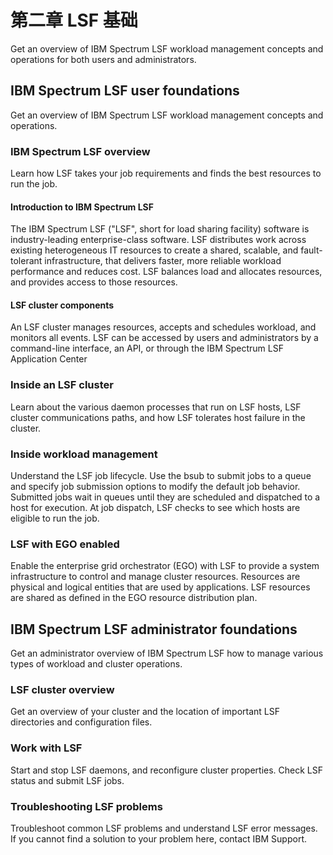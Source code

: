 # 第二章 LSF 基础

Get an overview of IBM Spectrum LSF workload management concepts and operations for both users and administrators.

## IBM Spectrum LSF user foundations
Get an overview of IBM Spectrum LSF workload management concepts and operations.

### IBM Spectrum LSF overview
Learn how LSF takes your job requirements and finds the best resources to run the job.

#### Introduction to IBM Spectrum LSF
The IBM Spectrum LSF ("LSF", short for load sharing facility) software is industry-leading enterprise-class software. LSF distributes work across existing heterogeneous IT resources to create a shared, scalable, and fault-tolerant infrastructure, that delivers faster, more reliable workload performance and reduces cost. LSF balances load and allocates resources, and provides access to those resources.
#### LSF cluster components
An LSF cluster manages resources, accepts and schedules workload, and monitors all events. LSF can be accessed by users and administrators by a command-line interface, an API, or through the IBM Spectrum LSF Application Center

### Inside an LSF cluster
Learn about the various daemon processes that run on LSF hosts, LSF cluster communications paths, and how LSF tolerates host failure in the cluster.
### Inside workload management
Understand the LSF job lifecycle. Use the bsub to submit jobs to a queue and specify job submission options to modify the default job behavior. Submitted jobs wait in queues until they are scheduled and dispatched to a host for execution. At job dispatch, LSF checks to see which hosts are eligible to run the job.
### LSF with EGO enabled
Enable the enterprise grid orchestrator (EGO) with LSF to provide a system infrastructure to control and manage cluster resources. Resources are physical and logical entities that are used by applications. LSF resources are shared as defined in the EGO resource distribution plan.

## IBM Spectrum LSF administrator foundations
Get an administrator overview of IBM Spectrum LSF how to manage various types of workload and cluster operations.

### LSF cluster overview
Get an overview of your cluster and the location of important LSF directories and configuration files.
### Work with LSF
Start and stop LSF daemons, and reconfigure cluster properties. Check LSF status and submit LSF jobs.
### Troubleshooting LSF problems
Troubleshoot common LSF problems and understand LSF error messages. If you cannot find a solution to your problem here, contact IBM Support.